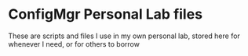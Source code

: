 # ConfigMgr Personal Lab files

These are scripts and files I use in my own personal lab, stored here for whenever I need, or for others to borrow
